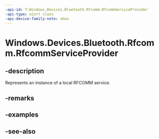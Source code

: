 ```yaml
---
-api-id: T:Windows.Devices.Bluetooth.Rfcomm.RfcommServiceProvider
-api-type: winrt class
-api-device-family-note: xbox
---
```


<!-- Class syntax.
public class RfcommServiceProvider : Windows.Devices.Bluetooth.Rfcomm.IRfcommServiceProvider, Windows.Devices.Bluetooth.Rfcomm.IRfcommServiceProvider2
-->

# Windows.Devices.Bluetooth.Rfcomm.RfcommServiceProvider

## -description
Represents an instance of a local RFCOMM service.

## -remarks

## -examples

## -see-also

